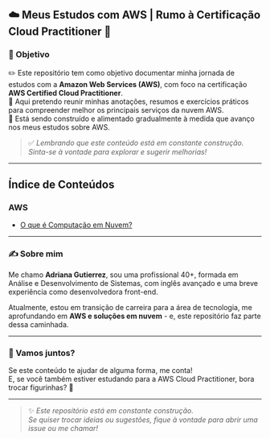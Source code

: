 ## ☁️ Meus Estudos com AWS | Rumo à Certificação Cloud Practitioner 🚀

### 🎯 Objetivo  

✏️ Este repositório tem como objetivo documentar minha jornada de estudos com a **Amazon Web Services (AWS)**, com foco na certificação **AWS Certified Cloud Practitioner**.  
📝 Aqui pretendo reunir minhas anotações, resumos e exercícios práticos para compreender melhor os principais serviços da nuvem AWS.  
🚧 Está sendo construído e alimentado gradualmente à medida que avanço nos meus estudos sobre AWS.  

> ✅ *Lembrando que este conteúdo está em constante construção. Sinta-se à vontade para explorar e sugerir melhorias!*

---

## Índice de Conteúdos

### AWS

- [O que é Computação em Nuvem?](https://github.com/DrikaDev/Estudando-AWS-Cloud-Practitioner/blob/main/O%20que%20%C3%A9%20computa%C3%A7%C3%A3o%20em%20nuvem.md)

---

### ✍️ Sobre mim

Me chamo **Adriana Gutierrez**, sou uma profissional 40+, formada em Análise e Desenvolvimento de Sistemas, com inglês avançado e uma breve experiência como desenvolvedora front-end. 

Atualmente, estou em transição de carreira para a área de tecnologia, me aprofundando em **AWS e soluções em nuvem** - e, este repositório faz parte dessa caminhada.

---

### 🚀 Vamos juntos?

Se este conteúdo te ajudar de alguma forma, me conta!  
E, se você também estiver estudando para a AWS Cloud Practitioner, bora trocar figurinhas? 💬

---

> ✨ *Este repositório está em constante construção.  
Se quiser trocar ideias ou sugestões, fique à vontade para abrir uma issue ou me chamar!*  
